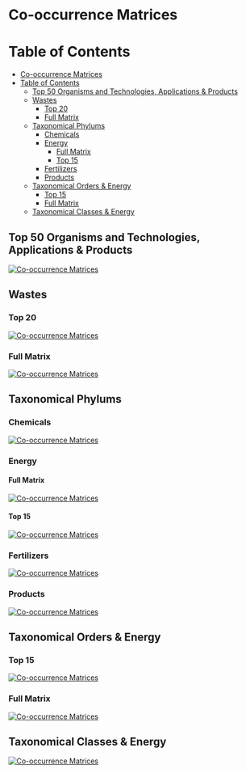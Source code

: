 # Co-occurrence Matrices

Table of Contents
=================
  * [Co-occurrence Matrices](#co-occurrence-matrices)
  * [Table of Contents](#table-of-contents)
    * [Top 50 Organisms and Technologies, Applications &amp; Products](#top-50-organisms-and-technologies-applications--products)
    * [Wastes](#wastes)
      * [Top 20](#top-20)
      * [Full Matrix](#full-matrix)
    * [Taxonomical Phylums](#taxonomical-phylums)
      * [Chemicals](#chemicals)
      * [Energy](#energy)
        * [Full Matrix](#full-matrix-1)
        * [Top 15](#top-15)
      * [Fertilizers](#fertilizers)
      * [Products](#products)
    * [Taxonomical Orders &amp; Energy](#taxonomical-orders--energy)
      * [Top 15](#top-15-1)
      * [Full Matrix](#full-matrix-2)
    * [Taxonomical Classes &amp; Energy](#taxonomical-classes--energy)


## Top 50 Organisms and Technologies, Applications & Products
[![Co-occurrence Matrices](https://github.com/isdata-org/mapping-the-bioeconomy/raw/master/CoOccurrenceMatrices/images/Top50Species.png)](./images/Top50Species.png)

## Wastes
### Top 20
[![Co-occurrence Matrices](https://github.com/isdata-org/mapping-the-bioeconomy/raw/master/CoOccurrenceMatrices/images/Top20Wastes.png)](./images/Top20Wastes.png)
### Full Matrix
[![Co-occurrence Matrices](https://github.com/isdata-org/mapping-the-bioeconomy/raw/master/CoOccurrenceMatrices/images/FullWasteMatrix.png)](./images/FullWasteMatrix.png)

## Taxonomical Phylums
### Chemicals
[![Co-occurrence Matrices](https://github.com/isdata-org/mapping-the-bioeconomy/raw/master/CoOccurrenceMatrices/images/Top50ChemicalsPhylum.png)](./images/Top50ChemicalsPhylum.png)
 	
### Energy
#### Full Matrix
[![Co-occurrence Matrices](https://github.com/isdata-org/mapping-the-bioeconomy/raw/master/CoOccurrenceMatrices/images/EnergyPhylum.png)](./images/EnergyPhylum.png)
#### Top 15
[![Co-occurrence Matrices](https://github.com/isdata-org/mapping-the-bioeconomy/raw/master/CoOccurrenceMatrices/images/Top15EnergyPhylum.png)](./images/Top15EnergyPhylum.png)

###  Fertilizers
[![Co-occurrence Matrices](https://github.com/isdata-org/mapping-the-bioeconomy/raw/master/CoOccurrenceMatrices/images/FertilizersTopPhylum.png)](./images/FertilizersTopPhylum.png)

### Products
[![Co-occurrence Matrices](https://github.com/isdata-org/mapping-the-bioeconomy/raw/master/CoOccurrenceMatrices/images/ProductsTopPhylum.png)](./images/ProductsTopPhylum.png)

## Taxonomical Orders & Energy
### Top 15
[![Co-occurrence Matrices](https://github.com/isdata-org/mapping-the-bioeconomy/raw/master/CoOccurrenceMatrices/images/Top15EnergyOrder.png)](./images/Top15EnergyOrder.png)
### Full Matrix
[![Co-occurrence Matrices](https://github.com/isdata-org/mapping-the-bioeconomy/raw/master/CoOccurrenceMatrices/images/EnergyPerOrder.png)](./images/EnergyPerOrder.png)

## Taxonomical Classes & Energy
[![Co-occurrence Matrices](https://github.com/isdata-org/mapping-the-bioeconomy/raw/master/CoOccurrenceMatrices/images/EnergyPerClass.png)](./images/EnergyPerClass.png)
